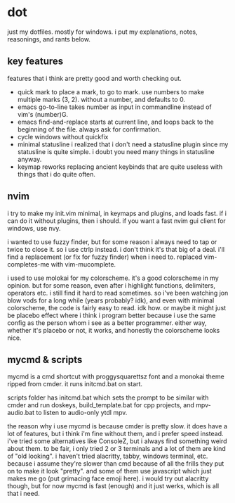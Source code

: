 # dot
just my dotfiles.
mostly for windows.
i put my explanations, notes, reasonings, and rants below.

## key features
features that i think are pretty good and worth checking out.
* quick mark
    <space> to place a mark, <shift-space> to go to mark. use numbers to make multiple marks (3<space>, 2<shift-space>). without a number, <space> and <shift-space> defaults to 0.
* emacs go-to-line
    takes number as input in commandline instead of vim's (number)G.
* emacs find-and-replace
    starts at current line, and loops back to the beginning of the file. always ask for confirmation.
* cycle windows without quickfix
* minimal statusline
    i realized that i don't need a statusline plugin since my statusline is quite simple. i doubt you need many things in statusline anyway.
* keymap reworks
    replacing ancient keybinds that are quite useless with things that i do quite often.

## nvim
i try to make my init.vim minimal, in keymaps and plugins, and loads fast. if i can do it without plugins, then i should. if you want a fast nvim gui client for windows, use nvy.

i wanted to use fuzzy finder, but for some reason i always need to tap <ESC> or <C-C> twice to close it. so i use ctrlp instead. i don't think it's that big of a deal. i'll find a replacement (or fix for fuzzy finder) when i need to.
replaced vim-completes-me with vim-mucomplete.

i used to use molokai for my colorscheme. it's a good colorscheme in my opinion. but for some reason, even after i highlight functions, delimiters, operators etc. i still find it hard to read sometimes. so i've been watching jon blow vods for a long while (years probably? idk), and even with minimal colorscheme, the code is fairly easy to read. idk how. or maybe it might just be placebo effect where i think i program better because i use the same config as the person whom i see as a better programmer. either way, whether it's placebo or not, it works, and honestly the colorscheme looks nice.

## mycmd & scripts
mycmd is a cmd shortcut with proggysquarettsz font and a monokai theme ripped from cmder. it runs initcmd.bat on start.

scripts folder has initcmd.bat which sets the prompt to be similar with cmder and run doskeys, build\_template.bat for cpp projects, and mpv-audio.bat to listen to audio-only ytdl mpv.

the reason why i use mycmd is because cmder is pretty slow. it does have a lot of features, but i think i'm fine without them, and i prefer speed instead. i've tried some alternatives like ConsoleZ, but i always find something weird about them. to be fair, i only tried 2 or 3 terminals and a lot of them are kind of "old looking". i haven't tried alacritty, tabby, windows terminal, etc. because i assume they're slower than cmd because of all the frills they put on to make it look "pretty". and some of them use javascript which just makes me go (put grimacing face emoji here). i would try out alacritty though, but for now mycmd is fast (enough) and it just werks, which is all that i need.
